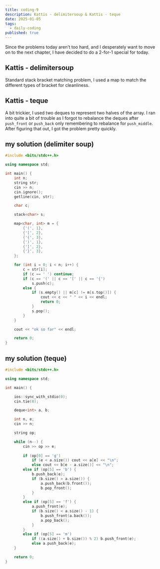 ```yaml
---
title: coding-9
description: Kattis - delimitersoup & Kattis - teque
date: 2025-01-05
tags:
  - daily-coding
published: true
---
```

Since the problems today aren’t too hard, and I desperately want to move on to the next chapter, I have decided to do a 2-for-1 special for today.
## Kattis - delimitersoup
Standard stack bracket matching problem, I used a map to match the different types of bracket for cleanliness.
## Kattis - teque
A bit trickier, I used two deques to represent two halves of the array. I ran into quite a bit of trouble as I forgot to rebalance the deques after `push_front` or `push_back` only remembering to rebalance for `push_middle`. After figuring that out, I got the problem pretty quickly.
## my solution (delimiter soup)
```cpp
#include <bits/stdc++.h>

using namespace std;

int main() {
    int n;
    string str;
    cin >> n;
    cin.ignore();
    getline(cin, str);

    char c;

    stack<char> s;

    map<char, int> m = {
        {'(', 1},
        {'[', 2},
        {'{', 3},
        {')', 1},
        {']', 2},
        {'}', 3},
    };

    for (int i = 0; i < n; i++) {
        c = str[i];
        if (c == ' ') continue;
        if (c == '(' || c == '[' || c == '{')
            s.push(c);
        else {
            if (s.empty() || m[c] != m[s.top()]) {
                cout << c << " " << i << endl;
                return 0;
            }
            s.pop();
        }
    }

    cout << "ok so far" << endl;

    return 0;
}
```
## my solution (teque)
```cpp
#include <bits/stdc++.h>

using namespace std;

int main() {

    ios::sync_with_stdio(0);
    cin.tie(0);

    deque<int> a, b;

    int n, e;
    cin >> n;

    string op;

    while (n--) {
        cin >> op >> e;
        
        if (op[0] == 'g')
            if (e < a.size()) cout << a[e] << "\n";
            else cout << b[e - a.size()] << "\n";
        else if (op[5] == 'b') {
            b.push_back(e);
            if (b.size() > a.size()) {
                a.push_back(b.front());
                b.pop_front();
            }
        }
        else if (op[5] == 'f') {
            a.push_front(e);
            if (b.size() < a.size() - 1) {
                b.push_front(a.back());
                a.pop_back();
            }
        }
        else if (op[5] == 'm')
            if ((a.size() + b.size()) % 2) b.push_front(e);
            else a.push_back(e);
    }

    return 0;
}
```